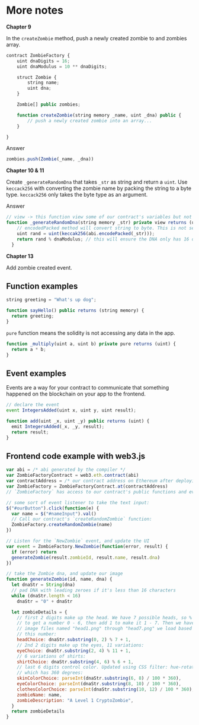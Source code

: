 # More notes

**Chapter 9**

In the `createZombie` method, push a newly created zombie to and zombies array.

```js
contract ZombieFactory {
    uint dnaDigits = 16;
    uint dnaModulus = 10 ** dnaDigits;

    struct Zombie {
        string name;
        uint dna;
    }

    Zombie[] public zombies;

    function createZombie(string memory _name, uint _dna) public {
        // push a newly created zombie into an array...
    }

}

```

Answer

```js
zombies.push(Zombie(_name, _dna))
```

**Chapter 10 & 11**

Create `_generateRandomDna` that takes `_str` as string and return a `uint`. Use `keccack256` with converting the zombie name by packing the string to a byte type. `keccack256` only takes the byte type as an argument.

Answer

```js
// view -> this function view some of our contract's variables but not modifying them.
function _generateRandomDna(string memory _str) private view returns (uint) {
    // encodedPacked method will convert string to byte. This is not secure because it depends on the zombie name.
    uint rand = uint(keccak256(abi.encodePacked(_str)));
    return rand % dnaModulus; // this will ensure the DNA only has 16 digits.
  }
```

**Chapter 13**

Add zombie created event.

## Function examples

```js
string greeting = "What's up dog";

function sayHello() public returns (string memory) {
  return greeting;
}
```

`pure` function means the solidity is not accessing any data in the app.

```js
function _multiply(uint a, uint b) private pure returns (uint) {
  return a * b;
}
```

## Event examples

Events are a way for your contract to communicate that something happened on the blockchain on your app to the frontend.

```js
// declare the event
event IntegersAdded(uint x, uint y, uint result);

function add(uint _x, uint _y) public returns (uint) {
  emit IntegersAdded(_x, _y, result);
  return result;
}
```

## Frontend code example with web3.js

```js
var abi = /* abi generated by the compiler */
var ZombieFactoryContract = web3.eth.contract(abi)
var contractAddress = /* our contract address on Ethereum after deploying */
var ZombieFactory = ZombieFactoryContract.at(contractAddress)
// `ZombieFactory` has access to our contract's public functions and events

// some sort of event listener to take the text input:
$("#ourButton").click(function(e) {
  var name = $("#nameInput").val()
  // Call our contract's `createRandomZombie` function:
  ZombieFactory.createRandomZombie(name)
})

// Listen for the `NewZombie` event, and update the UI
var event = ZombieFactory.NewZombie(function(error, result) {
  if (error) return
  generateZombie(result.zombieId, result.name, result.dna)
})

// take the Zombie dna, and update our image
function generateZombie(id, name, dna) {
  let dnaStr = String(dna)
  // pad DNA with leading zeroes if it's less than 16 characters
  while (dnaStr.length < 16)
    dnaStr = "0" + dnaStr

  let zombieDetails = {
    // first 2 digits make up the head. We have 7 possible heads, so % 7
    // to get a number 0 - 6, then add 1 to make it 1 - 7. Then we have 7
    // image files named "head1.png" through "head7.png" we load based on
    // this number:
    headChoice: dnaStr.substring(0, 2) % 7 + 1,
    // 2nd 2 digits make up the eyes, 11 variations:
    eyeChoice: dnaStr.substring(2, 4) % 11 + 1,
    // 6 variations of shirts:
    shirtChoice: dnaStr.substring(4, 6) % 6 + 1,
    // last 6 digits control color. Updated using CSS filter: hue-rotate
    // which has 360 degrees:
    skinColorChoice: parseInt(dnaStr.substring(6, 8) / 100 * 360),
    eyeColorChoice: parseInt(dnaStr.substring(8, 10) / 100 * 360),
    clothesColorChoice: parseInt(dnaStr.substring(10, 12) / 100 * 360),
    zombieName: name,
    zombieDescription: "A Level 1 CryptoZombie",
  }
  return zombieDetails
}
```

